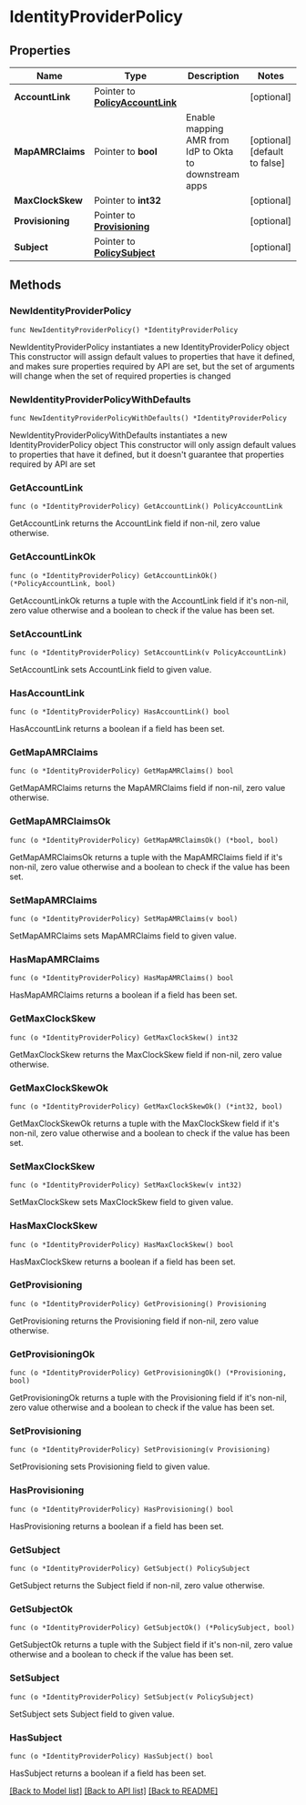 # IdentityProviderPolicy

## Properties

Name | Type | Description | Notes
------------ | ------------- | ------------- | -------------
**AccountLink** | Pointer to [**PolicyAccountLink**](PolicyAccountLink.md) |  | [optional] 
**MapAMRClaims** | Pointer to **bool** | Enable mapping AMR from IdP to Okta to downstream apps | [optional] [default to false]
**MaxClockSkew** | Pointer to **int32** |  | [optional] 
**Provisioning** | Pointer to [**Provisioning**](Provisioning.md) |  | [optional] 
**Subject** | Pointer to [**PolicySubject**](PolicySubject.md) |  | [optional] 

## Methods

### NewIdentityProviderPolicy

`func NewIdentityProviderPolicy() *IdentityProviderPolicy`

NewIdentityProviderPolicy instantiates a new IdentityProviderPolicy object
This constructor will assign default values to properties that have it defined,
and makes sure properties required by API are set, but the set of arguments
will change when the set of required properties is changed

### NewIdentityProviderPolicyWithDefaults

`func NewIdentityProviderPolicyWithDefaults() *IdentityProviderPolicy`

NewIdentityProviderPolicyWithDefaults instantiates a new IdentityProviderPolicy object
This constructor will only assign default values to properties that have it defined,
but it doesn't guarantee that properties required by API are set

### GetAccountLink

`func (o *IdentityProviderPolicy) GetAccountLink() PolicyAccountLink`

GetAccountLink returns the AccountLink field if non-nil, zero value otherwise.

### GetAccountLinkOk

`func (o *IdentityProviderPolicy) GetAccountLinkOk() (*PolicyAccountLink, bool)`

GetAccountLinkOk returns a tuple with the AccountLink field if it's non-nil, zero value otherwise
and a boolean to check if the value has been set.

### SetAccountLink

`func (o *IdentityProviderPolicy) SetAccountLink(v PolicyAccountLink)`

SetAccountLink sets AccountLink field to given value.

### HasAccountLink

`func (o *IdentityProviderPolicy) HasAccountLink() bool`

HasAccountLink returns a boolean if a field has been set.

### GetMapAMRClaims

`func (o *IdentityProviderPolicy) GetMapAMRClaims() bool`

GetMapAMRClaims returns the MapAMRClaims field if non-nil, zero value otherwise.

### GetMapAMRClaimsOk

`func (o *IdentityProviderPolicy) GetMapAMRClaimsOk() (*bool, bool)`

GetMapAMRClaimsOk returns a tuple with the MapAMRClaims field if it's non-nil, zero value otherwise
and a boolean to check if the value has been set.

### SetMapAMRClaims

`func (o *IdentityProviderPolicy) SetMapAMRClaims(v bool)`

SetMapAMRClaims sets MapAMRClaims field to given value.

### HasMapAMRClaims

`func (o *IdentityProviderPolicy) HasMapAMRClaims() bool`

HasMapAMRClaims returns a boolean if a field has been set.

### GetMaxClockSkew

`func (o *IdentityProviderPolicy) GetMaxClockSkew() int32`

GetMaxClockSkew returns the MaxClockSkew field if non-nil, zero value otherwise.

### GetMaxClockSkewOk

`func (o *IdentityProviderPolicy) GetMaxClockSkewOk() (*int32, bool)`

GetMaxClockSkewOk returns a tuple with the MaxClockSkew field if it's non-nil, zero value otherwise
and a boolean to check if the value has been set.

### SetMaxClockSkew

`func (o *IdentityProviderPolicy) SetMaxClockSkew(v int32)`

SetMaxClockSkew sets MaxClockSkew field to given value.

### HasMaxClockSkew

`func (o *IdentityProviderPolicy) HasMaxClockSkew() bool`

HasMaxClockSkew returns a boolean if a field has been set.

### GetProvisioning

`func (o *IdentityProviderPolicy) GetProvisioning() Provisioning`

GetProvisioning returns the Provisioning field if non-nil, zero value otherwise.

### GetProvisioningOk

`func (o *IdentityProviderPolicy) GetProvisioningOk() (*Provisioning, bool)`

GetProvisioningOk returns a tuple with the Provisioning field if it's non-nil, zero value otherwise
and a boolean to check if the value has been set.

### SetProvisioning

`func (o *IdentityProviderPolicy) SetProvisioning(v Provisioning)`

SetProvisioning sets Provisioning field to given value.

### HasProvisioning

`func (o *IdentityProviderPolicy) HasProvisioning() bool`

HasProvisioning returns a boolean if a field has been set.

### GetSubject

`func (o *IdentityProviderPolicy) GetSubject() PolicySubject`

GetSubject returns the Subject field if non-nil, zero value otherwise.

### GetSubjectOk

`func (o *IdentityProviderPolicy) GetSubjectOk() (*PolicySubject, bool)`

GetSubjectOk returns a tuple with the Subject field if it's non-nil, zero value otherwise
and a boolean to check if the value has been set.

### SetSubject

`func (o *IdentityProviderPolicy) SetSubject(v PolicySubject)`

SetSubject sets Subject field to given value.

### HasSubject

`func (o *IdentityProviderPolicy) HasSubject() bool`

HasSubject returns a boolean if a field has been set.


[[Back to Model list]](../README.md#documentation-for-models) [[Back to API list]](../README.md#documentation-for-api-endpoints) [[Back to README]](../README.md)



